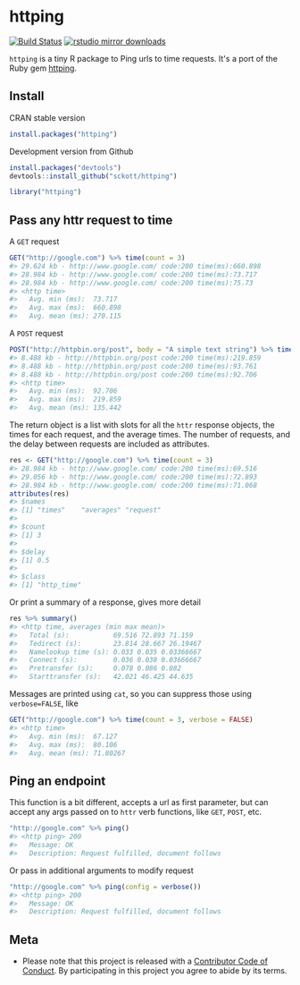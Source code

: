 httping
=======



[![Build Status](https://travis-ci.org/sckott/httping.svg)](https://travis-ci.org/sckott/httping)
[![rstudio mirror downloads](http://cranlogs.r-pkg.org/badges/httping?color=C9A115)](https://github.com/metacran/cranlogs.app)

`httping` is a tiny R package to Ping urls to time requests. It's a port of the Ruby gem [httping](https://github.com/jpignata/httping).

## Install

CRAN stable version


```r
install.packages("httping")
```

Development version from Github


```r
install.packages("devtools")
devtools::install_github("sckott/httping")
```


```r
library("httping")
```

## Pass any httr request to time

A `GET` request


```r
GET("http://google.com") %>% time(count = 3)
#> 29.624 kb - http://www.google.com/ code:200 time(ms):660.898
#> 28.984 kb - http://www.google.com/ code:200 time(ms):73.717
#> 28.984 kb - http://www.google.com/ code:200 time(ms):75.73
#> <http time>
#>   Avg. min (ms):  73.717
#>   Avg. max (ms):  660.898
#>   Avg. mean (ms): 270.115
```

A `POST` request


```r
POST("http://httpbin.org/post", body = "A simple text string") %>% time(count = 3)
#> 8.488 kb - http://httpbin.org/post code:200 time(ms):219.859
#> 8.488 kb - http://httpbin.org/post code:200 time(ms):93.761
#> 8.488 kb - http://httpbin.org/post code:200 time(ms):92.706
#> <http time>
#>   Avg. min (ms):  92.706
#>   Avg. max (ms):  219.859
#>   Avg. mean (ms): 135.442
```

The return object is a list with slots for all the `httr` response objects, the times for each request, and the average times. The number of requests, and
the delay between requests are included as attributes.


```r
res <- GET("http://google.com") %>% time(count = 3)
#> 28.984 kb - http://www.google.com/ code:200 time(ms):69.516
#> 29.056 kb - http://www.google.com/ code:200 time(ms):72.893
#> 28.984 kb - http://www.google.com/ code:200 time(ms):71.068
attributes(res)
#> $names
#> [1] "times"    "averages" "request" 
#> 
#> $count
#> [1] 3
#> 
#> $delay
#> [1] 0.5
#> 
#> $class
#> [1] "http_time"
```

Or print a summary of a response, gives more detail


```r
res %>% summary()
#> <http time, averages (min max mean)>
#>   Total (s):           69.516 72.893 71.159
#>   Tedirect (s):        23.814 28.667 26.19467
#>   Namelookup time (s): 0.033 0.035 0.03366667
#>   Connect (s):         0.036 0.038 0.03666667
#>   Pretransfer (s):     0.078 0.086 0.082
#>   Starttransfer (s):   42.021 46.425 44.635
```

Messages are printed using `cat`, so you can suppress those using `verbose=FALSE`, like


```r
GET("http://google.com") %>% time(count = 3, verbose = FALSE)
#> <http time>
#>   Avg. min (ms):  67.127
#>   Avg. max (ms):  80.106
#>   Avg. mean (ms): 71.80267
```


## Ping an endpoint

This function is a bit different, accepts a url as first parameter, but can accept any args passed on to `httr` verb functions, like `GET`, `POST`,  etc.


```r
"http://google.com" %>% ping()
#> <http ping> 200
#>   Message: OK
#>   Description: Request fulfilled, document follows
```

Or pass in additional arguments to modify request


```r
"http://google.com" %>% ping(config = verbose())
#> <http ping> 200
#>   Message: OK
#>   Description: Request fulfilled, document follows
```

## Meta

* Please note that this project is released with a [Contributor Code of Conduct](CONDUCT.md). By participating in this project you agree to abide by its terms.
